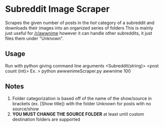 # Subreddit Image Scraper
Scrapes the given number of posts in the *hot* category of a subreddit and downloads their images into an organized series of folders
This is mainly just useful for [/r/awwnime](https://www.reddit.com/r/awwnime) however it can handle other subreddits, it just files them under "Unknown".

## Usage
Run with python giving command line arguments <Subreddit(string)> <post count (int)>
Ex. > python awwwnimeScraper.py awwnime 100

## Notes
1. Folder categorization is based off of the name of the show/source in brackets (ex. [Show title]) with the folder Unknown for posts with no source/show
2. **YOU MUST CHANGE THE SOURCE FOLDER** at least until custom destination folders are supported